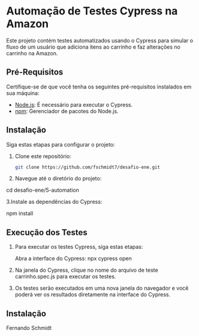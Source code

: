 # Automação de Testes Cypress na Amazon

Este projeto contém testes automatizados usando o Cypress para simular o fluxo de um usuário que adiciona itens ao carrinho e faz alterações no carrinho na Amazon.

## Pré-Requisitos

Certifique-se de que você tenha os seguintes pré-requisitos instalados em sua máquina:

- [Node.js](https://nodejs.org/): É necessário para executar o Cypress.
- [npm](https://www.npmjs.com/): Gerenciador de pacotes do Node.js.

## Instalação

Siga estas etapas para configurar o projeto:

1. Clone este repositório:

   ```bash
   git clone https://github.com/fschmidt7/desafio-ene.git

2. Navegue até o diretório do projeto:

cd desafio-ene/5-automation

3.Instale as dependências do Cypress:

npm install

## Execução dos Testes

1. Para executar os testes Cypress, siga estas etapas:

    Abra a interface do Cypress:
    npx cypress open

2. Na janela do Cypress, clique no nome do arquivo de teste carrinho.spec.js para executar os testes.

3. Os testes serão executados em uma nova janela do navegador e você poderá ver os resultados diretamente na interface do Cypress.

## Instalação

Fernando Schmidt
